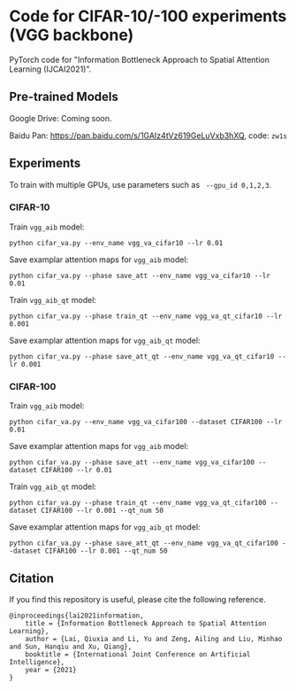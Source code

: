 # Code for CIFAR-10/-100 experiments (VGG backbone)

PyTorch code for "Information Bottleneck Approach to Spatial Attention Learning (IJCAI2021)".


## Pre-trained Models

Google Drive: Coming soon.

Baidu Pan: https://pan.baidu.com/s/1GAIz4tVz619GeLuVxb3hXQ, code: `zw1s`


## Experiments

To train with multiple GPUs, use parameters such as ` --gpu_id 0,1,2,3`.


### CIFAR-10

Train `vgg_aib` model:

```commandline
python cifar_va.py --env_name vgg_va_cifar10 --lr 0.01
```

Save examplar attention maps for `vgg_aib` model:

```commandline
python cifar_va.py --phase save_att --env_name vgg_va_cifar10 --lr 0.01
```

Train `vgg_aib_qt` model:

```commandline
python cifar_va.py --phase train_qt --env_name vgg_va_qt_cifar10 --lr 0.001 
```

Save examplar attention maps for `vgg_aib_qt` model:

```commandline
python cifar_va.py --phase save_att_qt --env_name vgg_va_qt_cifar10 --lr 0.001
```



### CIFAR-100

Train `vgg_aib` model:

```commandline
python cifar_va.py --env_name vgg_va_cifar100 --dataset CIFAR100 --lr 0.01
```

Save examplar attention maps for `vgg_aib` model:

```commandline
python cifar_va.py --phase save_att --env_name vgg_va_cifar100 --dataset CIFAR100 --lr 0.01
```

Train `vgg_aib_qt` model:

```commandline
python cifar_va.py --phase train_qt --env_name vgg_va_qt_cifar100 --dataset CIFAR100 --lr 0.001 --qt_num 50 
```

Save examplar attention maps for `vgg_aib_qt` model:

```commandline
python cifar_va.py --phase save_att_qt --env_name vgg_va_qt_cifar100 --dataset CIFAR100 --lr 0.001 --qt_num 50 
```


## Citation

If you find this repository is useful, please cite the following reference.
```
@inproceedings{lai2021information,
    title = {Information Bottleneck Approach to Spatial Attention Learning},
    author = {Lai, Qiuxia and Li, Yu and Zeng, Ailing and Liu, Minhao and Sun, Hanqiu and Xu, Qiang},
    booktitle = {International Joint Conference on Artificial Intelligence},
    year = {2021}
}
```
